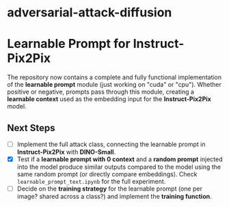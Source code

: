 # adversarial-attack-diffusion

# Learnable Prompt for Instruct-Pix2Pix

The repository now contains a complete and fully functional implementation of the **learnable prompt** module (just working on "cuda" or "cpu"). Whether positive or negative, prompts pass through this module, creating a **learnable context** used as the embedding input for the **Instruct-Pix2Pix** model.

## Next Steps

- [ ] Implement the full attack class, connecting the learnable prompt in **Instruct-Pix2Pix** with **DINO-Small**.  
- [x] Test if a **learnable prompt with 0 context** and a **random prompt** injected into the model produce similar outputs compared to the model using the same random prompt (or directly compare embeddings). Check ```learnable_prompt_text.ipynb``` for the full experiment.
- [ ] Decide on the **training strategy** for the learnable prompt (one per image? shared across a class?) and implement the **training function**.  